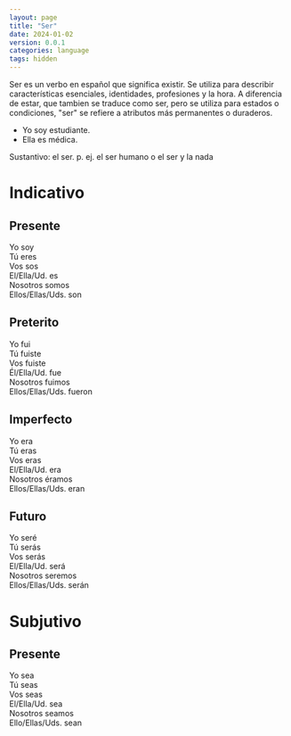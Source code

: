 ```yaml
---
layout: page
title: "Ser"
date: 2024-01-02
version: 0.0.1
categories: language
tags: hidden
---
```


Ser es un verbo en español que significa existir. Se utiliza para describir características esenciales, identidades, profesiones y la hora. A diferencia de estar, que tambien se traduce como ser, pero se utiliza para estados o condiciones, "ser" se refiere a atributos más permanentes o duraderos.

- Yo soy estudiante.
- Ella es médica.

Sustantivo: el ser. p. ej. el ser humano o el ser y la nada

# Indicativo

## Presente

Yo soy  
Tú eres  
Vos sos  
El/Ella/Ud. es  
Nosotros somos  
Ellos/Ellas/Uds. son

## Preterito

Yo fui  
Tú fuiste  
Vos fuiste  
Él/Ella/Ud. fue  
Nosotros fuimos  
Ellos/Ellas/Uds. fueron

## Imperfecto

Yo era  
Tú eras  
Vos eras  
El/Ella/Ud. era  
Nosotros éramos  
Ellos/Ellas/Uds. eran

## Futuro

Yo seré  
Tú serás  
Vos serás  
El/Ella/Ud. será  
Nosotros seremos  
Ellos/Ellas/Uds. serán

# Subjutivo

## Presente

Yo sea  
Tú seas  
Vos seas  
El/Ella/Ud. sea  
Nosotros seamos  
Ello/Ellas/Uds. sean
